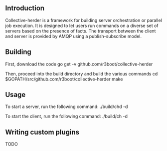 ## Introduction
Collective-herder is a framework for building server orchestration or parallel job execution. It is designed to let users run commands on a diverse set of servers based on the presence of facts. The transport between the client and server is provided by AMQP using a publish-subscribe model.

## Building
First, download the code
  go get -v github.com/r3boot/collective-herder

Then, proceed into the build directory and build the various commands
  cd $GOPATH/src/github.com/r3boot/collective-herder
  make

## Usage
To start a server, run the following command:
  ./build/chd -d

To start the client, run the following command:
  ./build/ch -d

## Writing custom plugins
TODO
